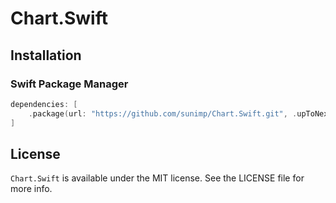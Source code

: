 # Chart.Swift

## Installation

### Swift Package Manager

```swift
dependencies: [
    .package(url: "https://github.com/sunimp/Chart.Swift.git", .upToNextMajor(from: "3.0.2"))
]
```

## License

`Chart.Swift` is available under the MIT license. See the LICENSE file for more info.
